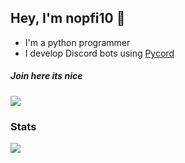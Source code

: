 ## Hey, I'm nopfi10 👋
- I'm a python programmer
- I develop Discord bots using [Pycord](https://github.com/Pycord-Development/pycord)

##### Join here its nice
[![](https://img.shields.io/discord/1010915072694046794?label=discord&style=for-the-badge&logo=discord&color=5865F2&logoColor=white)](https://discord.gg/zfvbjTEzv6)

### Stats
[![](https://github-readme-stats.vercel.app/api?username=Nopfi10&theme=dracula&count_private=true&show_icons=true&hide=stars)](https://Nopfi10.github.io)

